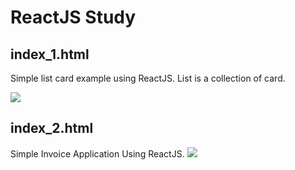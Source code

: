 # ReactJS Study

## index_1.html
Simple list card example using ReactJS. List is a collection of card.

<img src="http://i.imgur.com/Zorkx5F.png">

## index_2.html
Simple Invoice Application Using ReactJS.
<img src="http://i.imgur.com/2nNjDy4.png">
